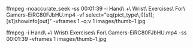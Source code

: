 ffmpeg -noaccurate_seek -ss 00:01:39 -i Hand\ +\ Wrist\ Exercises\ For\ Gamers-EiRC80FJbHU.mp4 -vf select="eq(pict_type\\,I)[s1];[s1]showinfo[out]" -vframes 1 -q:v 1 images/thumb-1.jpg


ffmpeg -i Hand\ +\ Wrist\ Exercises\ For\ Gamers-EiRC80FJbHU.mp4 -ss 00:01:39 -vframes 1 images/thumb-1.jpg
